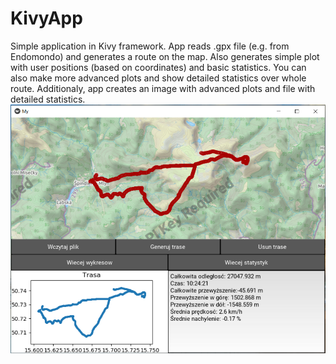 # KivyApp

Simple application in Kivy framework. App reads .gpx file (e.g. from Endomondo) and generates a route on the map. Also generates simple plot with user positions (based on coordinates) and basic statistics. You can also make more advanced plots and show detailed statistics over whole route. Additionaly, app creates an image with advanced plots and file with detailed statistics.
![](images/app.PNG)
